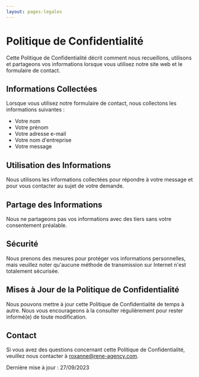 ```yaml
---
layout: pages-legales
---
```

# Politique de Confidentialité

Cette Politique de Confidentialité décrit comment nous recueillons, utilisons et partageons vos informations lorsque vous utilisez notre site web et le formulaire de contact.

## Informations Collectées

Lorsque vous utilisez notre formulaire de contact, nous collectons les informations suivantes :
- Votre nom
- Votre prénom
- Votre adresse e-mail
- Votre nom d'entreprise
- Votre message

## Utilisation des Informations

Nous utilisons les informations collectées pour répondre à votre message et pour vous contacter au sujet de votre demande.

## Partage des Informations

Nous ne partageons pas vos informations avec des tiers sans votre consentement préalable.

## Sécurité

Nous prenons des mesures pour protéger vos informations personnelles, mais veuillez noter qu'aucune méthode de transmission sur Internet n'est totalement sécurisée.

## Mises à Jour de la Politique de Confidentialité

Nous pouvons mettre à jour cette Politique de Confidentialité de temps à autre. Nous vous encourageons à la consulter régulièrement pour rester informé(e) de toute modification.

## Contact

Si vous avez des questions concernant cette Politique de Confidentialité, veuillez nous contacter à roxanne@rene-agency.com.

Dernière mise à jour : 27/09/2023
